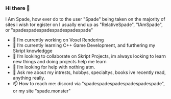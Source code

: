 ### Hi there 👋
I Am Spade, how ever do to the user "Spade" being taken on the majority of sites i wish tor egister on I usually end up as "RelativeSpade", "IAmSpade", or "spadespadespadespadespadespade"

- 🔭 I’m currently working on Voxel Rendering
- 🌱 I’m currently learning C++ Game Development, and furthering my Skript knowledgge
- 👯 I’m looking to collaborate on Skript Projects, im always looking to learn new things and doing projects help me learn
- 🤔 I’m looking for help with nothing atm.
- 💬 Ask me about my intrests, hobbys, specialtys, books ive recently read, anything really.
- 📫 How to reach me: discord via "spadespadespadespadespadespade", or my site "spade.monster"


